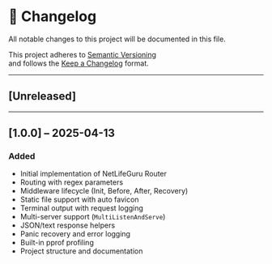 # 📄 Changelog

All notable changes to this project will be documented in this file.

This project adheres to [Semantic Versioning](https://semver.org/)  
and follows the [Keep a Changelog](https://keepachangelog.com/) format.

---

## [Unreleased]

---

## [1.0.0] – 2025-04-13

### Added
- Initial implementation of NetLifeGuru Router
- Routing with regex parameters
- Middleware lifecycle (Init, Before, After, Recovery)
- Static file support with auto favicon
- Terminal output with request logging
- Multi-server support (`MultiListenAndServe`)
- JSON/text response helpers
- Panic recovery and error logging
- Built-in pprof profiling
- Project structure and documentation
